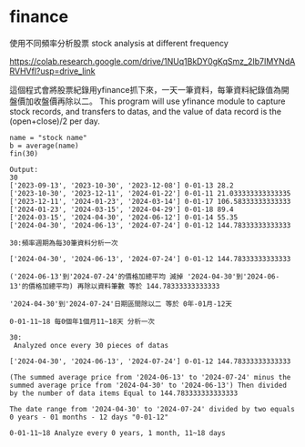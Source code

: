 # finance
使用不同頻率分析股票 stock analysis at different frequency

https://colab.research.google.com/drive/1NUq1BkDY0gKqSmz_2Ib7IMYNdARVHVfl?usp=drive_link

這個程式會將股票紀錄用yfinance抓下來，一天一筆資料，每筆資料紀錄值為開盤價加收盤價再除以二。
This program will use yfinance module to capture stock records, and transfers to datas, and the value of data record is the (open+close)/2 per day.

```
name = "stock name"
b = average(name)
fin(30)

Output:
30
['2023-09-13', '2023-10-30', '2023-12-08'] 0-01-13 28.2
['2023-10-30', '2023-12-11', '2024-01-22'] 0-01-11 21.033333333333335
['2023-12-11', '2024-01-23', '2024-03-14'] 0-01-17 106.58333333333333
['2024-01-23', '2024-03-15', '2024-04-29'] 0-01-18 89.4
['2024-03-15', '2024-04-30', '2024-06-12'] 0-01-14 55.35
['2024-04-30', '2024-06-13', '2024-07-24'] 0-01-12 144.78333333333333
```

```
30:頻率週期為每30筆資料分析一次

['2024-04-30', '2024-06-13', '2024-07-24'] 0-01-12 144.78333333333333

('2024-06-13'到'2024-07-24'的價格加總平均 減掉 '2024-04-30'到'2024-06-13'的價格加總平均) 再除以資料筆數 等於 144.78333333333333

'2024-04-30'到'2024-07-24'日期區間除以二 等於 0年-01月-12天

0-01-11~18 每0個年1個月11~18天 分析一次
```

```
30:
 Analyzed once every 30 pieces of datas

['2024-04-30', '2024-06-13', '2024-07-24'] 0-01-12 144.78333333333333

(The summed average price from '2024-06-13' to '2024-07-24' minus the summed average price from '2024-04-30' to '2024-06-13') Then divided by the number of data items Equal to 144.783333333333333

The date range from '2024-04-30' to '2024-07-24' divided by two equals 0 years - 01 months - 12 days "0-01-12"

0-01-11~18 Analyze every 0 years, 1 month, 11~18 days
```
